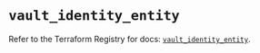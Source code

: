 # `vault_identity_entity`

Refer to the Terraform Registry for docs: [`vault_identity_entity`](https://registry.terraform.io/providers/hashicorp/vault/3.24.0/docs/resources/identity_entity).
